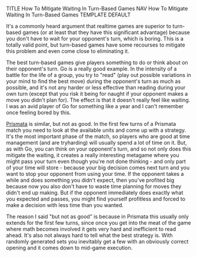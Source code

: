 TITLE How To Mitigate Waiting In Turn-Based Games
NAV How To Mitigate Waiting In Turn-Based Games
TEMPLATE DEFAULT

It's a commonly heard argument that realtime games are superior to turn-based games (or at least that they have this
significant advantage) because you don't have to wait for your opponent's turn, which is boring. This is a totally valid
point, but turn-based games have some recourses to mitigate this problem and even come close to eliminating it.

The best turn-based games give players something to do or think about on their opponent's turn. Go is a really good example.
In the intensity of a battle for the life of a group, you try to "read" (play out possible variations in your mind to find the
best move) during the opponent's turn as much as possible, and it's not any harder or less effective than reading during your
own turn (except that you risk it being for naught if your opponent makes a move you didn't plan for). The effect is that it
doesn't really feel like waiting. I was an avid player of Go for something like a year and I can't remember once feeling bored
by this.

[Prismata](/reviews/prismata) is similar, but not as good. In the first few turns of a Prismata match you need
to look at the available units and come up with a strategy. It's the most important phase of the match, so players who are
good at time management (and are tryharding) will usually spend a lot of time on it. But, as with Go, you can think on your opponent's turn, and so
not only does this mitigate the waiting, it creates a really interesting metagame where you might pass your turn even though
you're not done thinking - and only part of your time will store - because your big decision comes next turn and you want to
stop your opponent from using your time. If the opponent takes a while and does something you didn't expect, then you've
profited big because now you also don't have to waste time planning for moves they didn't end up making. But if the opponent
immediately does exactly what you expected and passes, you might find yourself profitless and forced to make a decision with
less time than you wanted.

The reason I said "but not as good" is because in Prismata this usually only extends for the first few turns, since once you
get into the meat of the game where math becomes involved it gets very hard and inefficient to read ahead. It's also not
always hard to tell what the best strategy is. With randomly generated sets you inevitably get a few with an obviously correct
opening and it comes down to mid-game execution.
